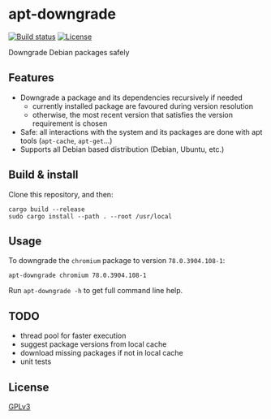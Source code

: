 apt-downgrade
=============

[![Build status](https://img.shields.io/travis/desbma/apt-downgrade/master.svg?style=flat)](https://travis-ci.org/desbma/apt-downgrade)
[![License](https://img.shields.io/github/license/desbma/apt-downgrade.svg?style=flat)](https://github.com/desbma/apt-downgrade/blob/master/LICENSE)

Downgrade Debian packages safely


## Features

* Downgrade a package and its dependencies recursively if needed
  - currently installed package are favoured during version resolution
  - otherwise, the most recent version that satisfies the version requirement is chosen
* Safe: all interactions with the system and its packages are done with apt tools (`apt-cache`, `apt-get`...)
* Supports all Debian based distribution (Debian, Ubuntu, etc.)


## Build & install

Clone this repository, and then:

```
cargo build --release
sudo cargo install --path . --root /usr/local
```

## Usage

To downgrade the `chromium` package to version `78.0.3904.108-1`:

```
apt-downgrade chromium 78.0.3904.108-1
```

Run `apt-downgrade -h` to get full command line help.


## TODO

* thread pool for faster execution
* suggest package versions from local cache
* download missing packages if not in local cache
* unit tests


## License

[GPLv3](https://www.gnu.org/licenses/gpl-3.0-standalone.html)
